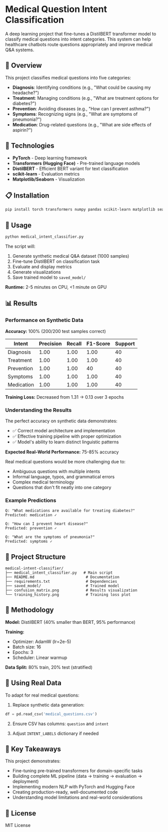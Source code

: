 # Medical Question Intent Classification

A deep learning project that fine-tunes a DistilBERT transformer model to classify medical questions into intent categories. This system can help healthcare chatbots route questions appropriately and improve medical Q&A systems.

## 🎯 Overview

This project classifies medical questions into five categories:
- **Diagnosis**: Identifying conditions (e.g., "What could be causing my headache?")
- **Treatment**: Managing conditions (e.g., "What are treatment options for diabetes?")
- **Prevention**: Avoiding diseases (e.g., "How can I prevent asthma?")
- **Symptoms**: Recognizing signs (e.g., "What are symptoms of pneumonia?")
- **Medication**: Drug-related questions (e.g., "What are side effects of aspirin?")

## 🔧 Technologies

- **PyTorch** - Deep learning framework
- **Transformers (Hugging Face)** - Pre-trained language models
- **DistilBERT** - Efficient BERT variant for text classification
- **scikit-learn** - Evaluation metrics
- **Matplotlib/Seaborn** - Visualization

## 📋 Installation

```bash
pip install torch transformers numpy pandas scikit-learn matplotlib seaborn tqdm
```

## 🚀 Usage

```bash
python medical_intent_classifier.py
```

The script will:
1. Generate synthetic medical Q&A dataset (1000 samples)
2. Fine-tune DistilBERT on classification task
3. Evaluate and display metrics
4. Generate visualizations
5. Save trained model to `saved_model/`

**Runtime:** 2-5 minutes on CPU, <1 minute on GPU

## 📊 Results

### Performance on Synthetic Data

**Accuracy:** 100% (200/200 test samples correct)

| Intent      | Precision | Recall | F1-Score | Support |
|-------------|-----------|--------|----------|---------|
| Diagnosis   | 1.00      | 1.00   | 1.00     | 40      |
| Treatment   | 1.00      | 1.00   | 1.00     | 40      |
| Prevention  | 1.00      | 1.00   | 40       | 40      |
| Symptoms    | 1.00      | 1.00   | 1.00     | 40      |
| Medication  | 1.00      | 1.00   | 1.00     | 40      |

**Training Loss:** Decreased from 1.31 → 0.13 over 3 epochs

### Understanding the Results

The perfect accuracy on synthetic data demonstrates:
- ✅ Correct model architecture and implementation
- ✅ Effective training pipeline with proper optimization
- ✅ Model's ability to learn distinct linguistic patterns

**Expected Real-World Performance:** 75-85% accuracy

Real medical questions would be more challenging due to:
- Ambiguous questions with multiple intents
- Informal language, typos, and grammatical errors
- Complex medical terminology
- Questions that don't fit neatly into one category

### Example Predictions

```
Q: "What medications are available for treating diabetes?"
Predicted: medication ✓

Q: "How can I prevent heart disease?"
Predicted: prevention ✓

Q: "What are the symptoms of pneumonia?"
Predicted: symptoms ✓
```

## 📁 Project Structure

```
medical-intent-classifier/
├── medical_intent_classifier.py   # Main script
├── README.md                       # Documentation
├── requirements.txt                # Dependencies
├── saved_model/                    # Trained model
├── confusion_matrix.png            # Results visualization
└── training_history.png            # Training loss plot
```

## 🧠 Methodology

**Model:** DistilBERT (40% smaller than BERT, 95% performance)

**Training:**
- Optimizer: AdamW (lr=2e-5)
- Batch size: 16
- Epochs: 3
- Scheduler: Linear warmup

**Data Split:** 80% train, 20% test (stratified)

## 🔄 Using Real Data

To adapt for real medical questions:

1. Replace synthetic data generation:
```python
df = pd.read_csv('medical_questions.csv')
```

2. Ensure CSV has columns: `question` and `intent`

3. Adjust `INTENT_LABELS` dictionary if needed


## 📝 Key Takeaways

This project demonstrates:
- Fine-tuning pre-trained transformers for domain-specific tasks
- Building complete ML pipeline (data → training → evaluation → deployment)
- Implementing modern NLP with PyTorch and Hugging Face
- Creating production-ready, well-documented code
- Understanding model limitations and real-world considerations

## 📄 License

MIT License
